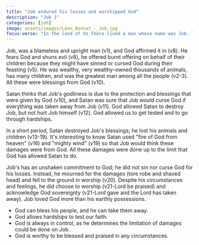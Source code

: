```yaml
---
title: "Job endured his losses and worshipped God"
description: "Job 1"
categories: [job]
image: assets/images/Léon_Bonnat_-_Job.jpg
focus-verse: "In the land of Uz there lived a man whose name was Job. This man was blameless and upright; he feared God and shunned evil. – Job 1:1"
---
```


Job, was a blameless and upright man (v1), and God affirmed it in (v8). He fears God and shuns evil (v8), he offered burnt offering on behalf of their children because they might have sinned or cursed God during their feasting (v5). He was wealthy, very wealthy–owned thousands of animals, has many children, and was the greatest man among all the people (v2-3). All these were blessings from God (v10).

Satan thinks that Job's godliness is due to the protection and blessings that were given by God (v10), and Satan was sure that Job would curse God if everything was taken away from Job (v11). God allowed Satan to destroy Job, but not hurt Job himself (v12). God allowed us to get tested and to go through hardships.

In a short period, Satan destroyed Job's blessings; he lost his animals and children (v13-19). It's interesting to know Satan used "fire of God from heaven" (v16) and "mighty wind" (v19) so that Job would think these damages were from God. All these damages were done up to the limit that God has allowed Satan to do.

Job's has an unshaken commitment to God; he did not sin nor curse God for his losses. Instead, he mourned for the damages (tore robe and shaved head) and fell to the ground in worship (v20). Despite his circumstances and feelings, he did choose to worship (v21-Lord be praised) and acknowledge God sovereignty (v21-Lord gave and the Lord has taken away). Job loved God more than his earthly possessions.

- God can bless his people, and he can take them away.
- God allows hardships to test our faith.
- God is always in control, as he determines the limitation of damages could be done on Job.
- God is worthy to be blessed and praised in any circumstances.